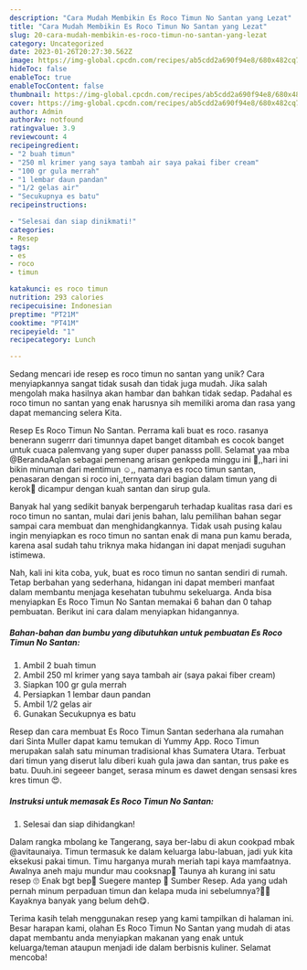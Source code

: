 ```yaml
---
description: "Cara Mudah Membikin Es Roco Timun No Santan yang Lezat"
title: "Cara Mudah Membikin Es Roco Timun No Santan yang Lezat"
slug: 20-cara-mudah-membikin-es-roco-timun-no-santan-yang-lezat
category: Uncategorized
date: 2023-01-26T20:27:30.562Z
image: https://img-global.cpcdn.com/recipes/ab5cdd2a690f94e8/680x482cq70/es-roco-timun-no-santan-foto-resep-utama.jpg
hideToc: false
enableToc: true
enableTocContent: false
thumbnail: https://img-global.cpcdn.com/recipes/ab5cdd2a690f94e8/680x482cq70/es-roco-timun-no-santan-foto-resep-utama.jpg
cover: https://img-global.cpcdn.com/recipes/ab5cdd2a690f94e8/680x482cq70/es-roco-timun-no-santan-foto-resep-utama.jpg
author: Admin
authorAv: notfound
ratingvalue: 3.9
reviewcount: 4
recipeingredient:
- "2 buah timun"
- "250 ml krimer yang saya tambah air saya pakai fiber cream"
- "100 gr gula merrah"
- "1 lembar daun pandan"
- "1/2 gelas air"
- "Secukupnya es batu"
recipeinstructions:

- "Selesai dan siap dinikmati!"
categories:
- Resep
tags:
- es
- roco
- timun

katakunci: es roco timun 
nutrition: 293 calories
recipecuisine: Indonesian
preptime: "PT21M"
cooktime: "PT41M"
recipeyield: "1"
recipecategory: Lunch

---
```





Sedang mencari ide resep es roco timun no santan yang unik? Cara menyiapkannya sangat tidak susah dan tidak juga mudah. Jika salah mengolah maka hasilnya akan hambar dan bahkan tidak sedap. Padahal es roco timun no santan yang enak harusnya sih memiliki aroma dan rasa yang dapat memancing selera Kita.





Resep Es Roco Timun No Santan. Perrama kali buat es roco. rasanya benerann sugerrr dari timunnya dapet banget ditambah es cocok banget untuk cuaca palemvang yang super duper panasss polll. Selamat yaa mba @BerandaAqlan sebagai pemenang arisan genkpeda minggu ini 🤗,,hari ini bikin minuman dari mentimun ☺️,, namanya es roco timun santan, penasaran dengan si roco ini,,ternyata dari bagian dalam timun yang di kerok🤭 dicampur dengan kuah santan dan sirup gula.

Banyak hal yang sedikit banyak berpengaruh terhadap kualitas rasa dari es roco timun no santan, mulai dari jenis bahan, lalu pemilihan bahan segar sampai cara membuat dan menghidangkannya. Tidak usah pusing kalau ingin menyiapkan es roco timun no santan enak di mana pun kamu berada, karena asal sudah tahu triknya maka hidangan ini dapat menjadi suguhan istimewa.






Nah, kali ini kita coba, yuk, buat es roco timun no santan sendiri di rumah. Tetap berbahan yang sederhana, hidangan ini dapat memberi manfaat dalam membantu menjaga kesehatan tubuhmu sekeluarga. Anda bisa menyiapkan Es Roco Timun No Santan memakai 6 bahan dan 0 tahap pembuatan. Berikut ini cara dalam menyiapkan hidangannya.

<!--inarticleads1-->

##### Bahan-bahan dan bumbu yang dibutuhkan untuk pembuatan Es Roco Timun No Santan:

1. Ambil 2 buah timun
1. Ambil 250 ml krimer yang saya tambah air (saya pakai fiber cream)
1. Siapkan 100 gr gula merrah
1. Persiapkan 1 lembar daun pandan
1. Ambil 1/2 gelas air
1. Gunakan Secukupnya es batu


Resep dan cara membuat Es Roco Timun Santan sederhana ala rumahan dari Sinta Muller dapat kamu temukan di Yummy App. Roco Timun merupakan salah satu minuman tradisional khas Sumatera Utara. Terbuat dari timun yang diserut lalu diberi kuah gula jawa dan santan, trus pake es batu. Duuh.ini segeeer banget, serasa minum es dawet dengan sensasi kres kres timun 😍. 

<!--inarticleads2-->

##### Instruksi untuk memasak Es Roco Timun No Santan:


1. Selesai dan siap dihidangkan!

Dalam rangka mbolang ke Tangerang, saya ber-labu di akun cookpad mbak @avitaunaiya. Timun termasuk ke dalam keluarga labu-labuan, jadi yuk kita eksekusi pakai timun. Timu harganya murah meriah tapi kaya mamfaatnya. Awalnya aneh maju mundur mau cooksnap🤭 Taunya ah kurang ini satu resep 🙄 Enak bgt bep🥰 Suegere mantep 🤤 Sumber Resep. Ada yang udah pernah minum perpaduan timun dan kelapa muda ini sebelumnya?🥒🥥 Kayaknya banyak yang belum deh😋. 

Terima kasih telah menggunakan resep yang kami tampilkan di halaman ini. Besar harapan kami, olahan Es Roco Timun No Santan yang mudah di atas dapat membantu anda menyiapkan makanan yang enak untuk keluarga/teman ataupun menjadi ide dalam berbisnis kuliner. Selamat mencoba!
